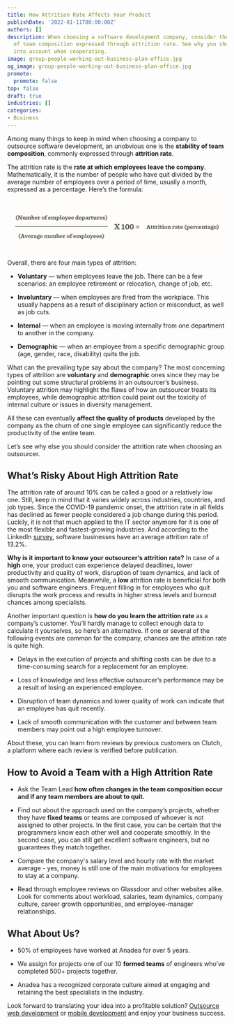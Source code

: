 ```yaml
---
title: How Attrition Rate Affects Your Product
publishDate: '2022-01-11T00:00:00Z'
authors: []
description: When choosing a software development company, consider the stability
  of team composition expressed through attrition rate. See why you should take it
  into account when cooperating.
image: group-people-working-out-business-plan-office.jpg
og_image: group-people-working-out-business-plan-office.jpg
promote:
  promote: false
top: false
draft: true
industries: []
categories:
- Business
---
```

<script type="application/ld+json">
{
 "@context": "https://schema.org",
 "@type": "Article",
 "author": "Margareth",
 "name": "How Stability of Team Composition Affects Your Product"
}
</script>
Among many things to keep in mind when choosing a company to outsource software development, an unobvious one is the __stability of team composition__, commonly expressed through __attrition rate__.

The attrition rate is the __rate at which employees leave the company__. Mathematically, it is the number of people who have quit divided by the average number of employees over a period of time, usually a month, expressed as a percentage. Here’s the formula:
![attrition-rate-equation.png](attrition-rate-equation.png)
Overall, there are four main types of attrition:
* __Voluntary__ — when employees leave the job. There can be a few scenarios: an employee retirement or relocation, change of job, etc.

* __Involuntary__ — when employees are fired from the workplace. This usually happens as a result of disciplinary action or misconduct, as well as job cuts.

* __Internal__ — when an employee is moving internally from one department to another in the company.

* __Demographic__ — when an employee from a specific demographic group (age, gender, race, disability) quits the job.

What can the prevailing type say about the company? The most concerning types of attrition are __voluntary__ and __demographic__ ones since they may be pointing out some structural problems in an outsourcer’s business. Voluntary attrition may highlight the flaws of how an outsourcer treats its employees, while demographic attrition could point out the toxicity of internal culture or issues in diversity management.

All these can eventually __affect the quality of products__ developed by the company as the churn of one single employee can significantly reduce the productivity of the entire team.

Let’s see why else you should consider the attrition rate when choosing an outsourcer.

## What’s Risky About High Attrition Rate
The attrition rate of around 10% can be called a good or a relatively low one. Still, keep in mind that it varies widely across industries, countries, and job types. Since the COVID-19 pandemic onset, the attrition rate in all fields has declined as fewer people considered a job change during this period. Luckily, it is not that much applied to the IT sector anymore for it is one of the most flexible and fastest-growing industries. And according to the LinkedIn <a href="https://www.linkedin.com/business/talent/blog/talent-strategy/industries-with-the-highest-turnover-rates" rel="nofollow" target="_blank">survey</a>, software businesses have an average attrition rate of 13.2%.

__Why is it important to know your outsourcer’s attrition rate?__ In case of a __high__ one, your product can experience delayed deadlines, lower productivity and quality of work, disruption of team dynamics, and lack of smooth communication. Meanwhile, a __low__ attrition rate is beneficial for both you and software engineers. Frequent filling in for employees who quit disrupts the work process and results in higher stress levels and burnout chances among specialists.

Another important question is __how do you learn the attrition rate__ as a company’s customer. You’ll hardly manage to collect enough data to calculate it yourselves, so here’s an alternative. If one or several of the following events are common for the company, chances are the attrition rate is quite high.

* Delays in the execution of projects and shifting costs can be due to a time-consuming search for a replacement for an employee.

* Loss of knowledge and less effective outsourcer’s performance may be a result of losing an experienced employee.

* Disruption of team dynamics and lower quality of work can indicate that an employee has quit recently.

* Lack of smooth communication with the customer and between team members may point out a high employee turnover.

About these, you can learn from reviews by previous customers on Clutch, a platform where each review is verified before publication.

## How to Avoid a Team with a High Attrition Rate
* Ask the Team Lead __how often changes in the team composition occur and if any team members are about to quit.__

* Find out about the approach used on the company’s projects, whether they have __fixed teams__ or teams are composed of whoever is not assigned to other projects. In the first case, you can be certain that the programmers know each other well and cooperate smoothly. In the second case, you can still get excellent software engineers, but no guarantees they match together.

* Compare the company's salary level and hourly rate with the market average - yes, money is still one of the main motivations for employees to stay at a company.

* Read through employee reviews on Glassdoor and other websites alike. Look for comments about workload, salaries, team dynamics, company culture, career growth opportunities, and employee-manager relationships.

## What About Us?
* 50% of employees have worked at Anadea for over 5 years.

* We assign for projects one of our 10 __formed teams__ of engineers who’ve completed 500+ projects together.

* Anadea has a recognized corporate culture aimed at engaging and retaining the best specialists in the industry.

Look forward to translating your idea into a profitable solution? <a href="https://anadea.info/services/web-development" target="_blank">Outsource web development</a> or <a href="https://anadea.info/services/mobile-development" target="_blank">mobile development</a> and enjoy your business success.
